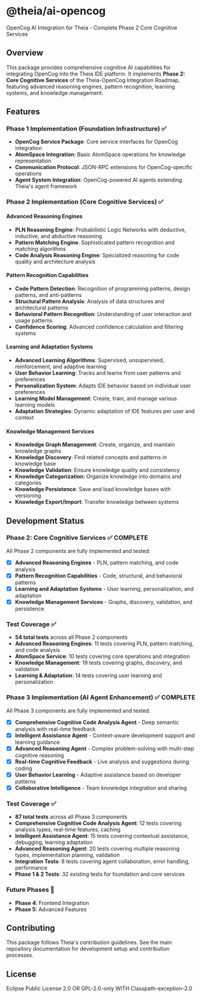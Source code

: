 # @theia/ai-opencog

OpenCog AI Integration for Theia - Complete Phase 2 Core Cognitive Services

## Overview

This package provides comprehensive cognitive AI capabilities for integrating OpenCog into the Theia IDE platform. It implements **Phase 2: Core Cognitive Services** of the Theia-OpenCog Integration Roadmap, featuring advanced reasoning engines, pattern recognition, learning systems, and knowledge management.

## Features

### Phase 1 Implementation (Foundation Infrastructure) ✅

- **OpenCog Service Package**: Core service interfaces for OpenCog integration
- **AtomSpace Integration**: Basic AtomSpace operations for knowledge representation
- **Communication Protocol**: JSON-RPC extensions for OpenCog-specific operations
- **Agent System Integration**: OpenCog-powered AI agents extending Theia's agent framework

### Phase 2 Implementation (Core Cognitive Services) ✅

#### Advanced Reasoning Engines
- **PLN Reasoning Engine**: Probabilistic Logic Networks with deductive, inductive, and abductive reasoning
- **Pattern Matching Engine**: Sophisticated pattern recognition and matching algorithms
- **Code Analysis Reasoning Engine**: Specialized reasoning for code quality and architecture analysis

#### Pattern Recognition Capabilities
- **Code Pattern Detection**: Recognition of programming patterns, design patterns, and anti-patterns
- **Structural Pattern Analysis**: Analysis of data structures and architectural patterns
- **Behavioral Pattern Recognition**: Understanding of user interaction and usage patterns
- **Confidence Scoring**: Advanced confidence calculation and filtering systems

#### Learning and Adaptation Systems
- **Advanced Learning Algorithms**: Supervised, unsupervised, reinforcement, and adaptive learning
- **User Behavior Learning**: Tracks and learns from user patterns and preferences
- **Personalization System**: Adapts IDE behavior based on individual user preferences
- **Learning Model Management**: Create, train, and manage various learning models
- **Adaptation Strategies**: Dynamic adaptation of IDE features per user and context

#### Knowledge Management Services
- **Knowledge Graph Management**: Create, organize, and maintain knowledge graphs
- **Knowledge Discovery**: Find related concepts and patterns in knowledge base
- **Knowledge Validation**: Ensure knowledge quality and consistency
- **Knowledge Categorization**: Organize knowledge into domains and categories
- **Knowledge Persistence**: Save and load knowledge bases with versioning
- **Knowledge Export/Import**: Transfer knowledge between systems

## Development Status

### Phase 2: Core Cognitive Services ✅ COMPLETE

All Phase 2 components are fully implemented and tested:

- [x] **Advanced Reasoning Engines** - PLN, pattern matching, and code analysis
- [x] **Pattern Recognition Capabilities** - Code, structural, and behavioral patterns  
- [x] **Learning and Adaptation Systems** - User learning, personalization, and adaptation
- [x] **Knowledge Management Services** - Graphs, discovery, validation, and persistence

### Test Coverage ✅

- **54 total tests** across all Phase 2 components
- **Advanced Reasoning Engines**: 11 tests covering PLN, pattern matching, and code analysis
- **AtomSpace Service**: 10 tests covering core operations and integration
- **Knowledge Management**: 19 tests covering graphs, discovery, and validation
- **Learning & Adaptation**: 14 tests covering user learning and personalization

### Phase 3 Implementation (AI Agent Enhancement) ✅ COMPLETE

All Phase 3 components are fully implemented and tested:

- [x] **Comprehensive Cognitive Code Analysis Agent** - Deep semantic analysis with real-time feedback
- [x] **Intelligent Assistance Agent** - Context-aware development support and learning guidance  
- [x] **Advanced Reasoning Agent** - Complex problem-solving with multi-step cognitive reasoning
- [x] **Real-time Cognitive Feedback** - Live analysis and suggestions during coding
- [x] **User Behavior Learning** - Adaptive assistance based on developer patterns
- [x] **Collaborative Intelligence** - Team knowledge integration and sharing

### Test Coverage ✅

- **87 total tests** across all Phase 3 components
- **Comprehensive Cognitive Code Analysis Agent**: 12 tests covering analysis types, real-time features, caching
- **Intelligent Assistance Agent**: 15 tests covering contextual assistance, debugging, learning adaptation
- **Advanced Reasoning Agent**: 20 tests covering multiple reasoning types, implementation planning, validation
- **Integration Tests**: 8 tests covering agent collaboration, error handling, performance
- **Phase 1 & 2 Tests**: 32 existing tests for foundation and core services

### Future Phases 🚧

- **Phase 4**: Frontend Integration  
- **Phase 5**: Advanced Features

## Contributing

This package follows Theia's contribution guidelines. See the main repository documentation for development setup and contribution processes.

## License

Eclipse Public License 2.0 OR GPL-2.0-only WITH Classpath-exception-2.0
